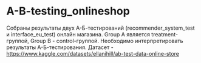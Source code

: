 # A-B-testing_onlineshop
Собраны результаты двух А-Б-тестирований (recommender_system_test и interface_eu_test) онлайн магазина. Group A является treatment-группой, Group B - control-группой. Необходимо интерпретировать результаты А-Б-тестирования. Датасет - https://www.kaggle.com/datasets/ellanihill/ab-test-data-online-store
